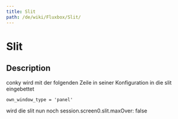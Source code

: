 ```yaml
---
title: Slit
path: /de/wiki/Fluxbox/Slit/
---
```

# Slit
## Description
conky wird mit der folgenden Zeile in seiner Konfiguration in die slit eingebettet
```
own_window_type = 'panel'
```
wird die slit nun noch
session.screen0.slit.maxOver:	false
